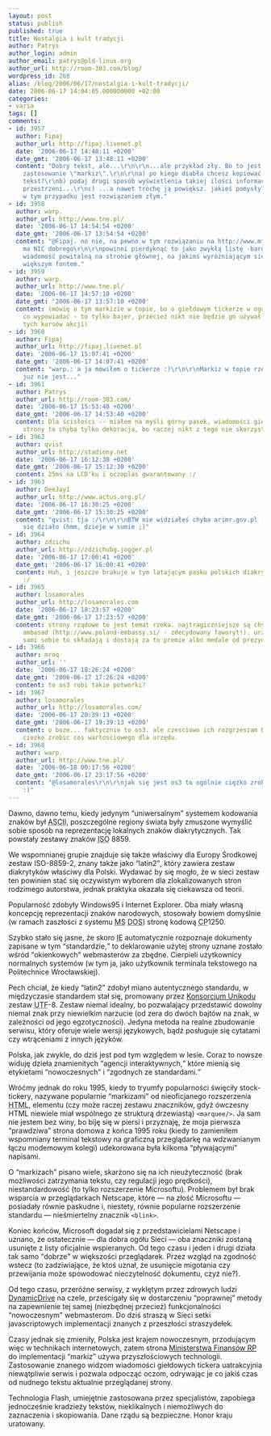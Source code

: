 ```yaml
---
layout: post
status: publish
published: true
title: Nostalgia i kult tradycji
author: Patrys
author_login: admin
author_email: patrys@pld-linux.org
author_url: http://room-303.com/blog/
wordpress_id: 268
alias: /blog/2006/06/17/nostalgia-i-kult-tradycji/
date: 2006-06-17 14:04:05.000000000 +02:00
categories:
- varia
tags: []
comments:
- id: 3957
  author: Fipaj
  author_url: http://fipaj.livenet.pl
  date: '2006-06-17 14:48:11 +0200'
  date_gmt: '2006-06-17 13:48:11 +0200'
  content: "Dobry tekst, ale...\r\n\r\n...ale przykład zły. Bo to jest jednak dobre
    zastosowanie \"markiz\".\r\n\r\na) po kiego diabła chcesz kopiować zawarty tam
    tekst?\r\nb) podaj drugi sposób wyświetlenia takiej ilości informacji na tak małej
    przestrzeni...\r\nc) ...a nawet trochę ją powiększ. jakieś pomysły?\r\n\r\nLista
    w tym przypadku jest rozwiązaniem złym."
- id: 3958
  author: warp.
  author_url: http://www.tne.pl/
  date: '2006-06-17 14:54:54 +0200'
  date_gmt: '2006-06-17 13:54:54 +0200'
  content: "@Fipaj. no nie, na pewno w tym rozwiązaniu na http://www.mf.gov.pl nie
    ma NIC dobrego\r\n\r\npowinni pierdyknąć to jako zwykłą listę -bardzo użyteczną
    wiadomość powitalną na stronie głównej, na jakimś wyróżniającym się tle, albo
    większym fontem."
- id: 3959
  author: warp.
  author_url: http://www.tne.pl/
  date: '2006-06-17 14:57:10 +0200'
  date_gmt: '2006-06-17 13:57:10 +0200'
  content: (mówię o tym markizie w topie, bo o giełdowym tickerze w ogóle nie ma się
    co wypowiadać - to tylko bajer, przecież nikt nie będzie go używał do śledzenia
    tych kursów akcji)
- id: 3960
  author: Fipaj
  author_url: http://fipaj.livenet.pl
  date: '2006-06-17 15:07:41 +0200'
  date_gmt: '2006-06-17 14:07:41 +0200'
  content: "warp.: a ja mówiłem o tickerze :)\r\n\r\nMarkiz w topie rzeczywiście OK
    już nie jest..."
- id: 3961
  author: Patrys
  author_url: http://room-303.com/
  date: '2006-06-17 15:53:40 +0200'
  date_gmt: '2006-06-17 14:53:40 +0200'
  content: Dla ścisłości -- miałem na myśli górny pasek, wiadomości giełdowe na końcu
    strony to chyba tylko dekoracja, bo raczej nikt z tego nie skorzysta.
- id: 3962
  author: qvist
  author_url: http://stadiony.net
  date: '2006-06-17 16:12:30 +0200'
  date_gmt: '2006-06-17 15:12:30 +0200'
  content: 25ms na LCD'ku i oczoplas gwarantowany :/
- id: 3963
  author: DeeJay1
  author_url: http://www.actus.org.pl/
  date: '2006-06-17 16:30:25 +0200'
  date_gmt: '2006-06-17 15:30:25 +0200'
  content: "qvist: tja :/\r\n\r\nBTW nie widziałeś chyba arimr.gov.pl - tam to dopiero
    się działo (hmm, dzieje w sumie ;)"
- id: 3964
  author: zdzichu
  author_url: http://zdzichubg.jogger.pl
  date: '2006-06-17 17:00:41 +0200'
  date_gmt: '2006-06-17 16:00:41 +0200'
  content: Huh, i jeszcze brakuje w tym latającym pasku polskich diakrytyków. Profeszional
    :/
- id: 3965
  author: losamorales
  author_url: http://losamorales.com
  date: '2006-06-17 18:23:57 +0200'
  date_gmt: '2006-06-17 17:23:57 +0200'
  content: strony rządowe to jest temat rzeka. najtragiczniejsze są chyba strony polskich
    ambasad (http://www.poland-embassy.si/ - zdecydowany faworyt!). urzędnicy chyba
    sami sobie to składają i dostają za to premie albo medale od prezydenta.
- id: 3966
  author: mroq
  author_url: ''
  date: '2006-06-17 18:26:24 +0200'
  date_gmt: '2006-06-17 17:26:24 +0200'
  content: to os3 robi takie potworki?
- id: 3967
  author: losamorales
  author_url: http://losamorales.com/
  date: '2006-06-17 20:39:13 +0200'
  date_gmt: '2006-06-17 19:39:13 +0200'
  content: o boze... faktycznie to os3. ale czesciowo ich rozgrzeszam bo wiem jak
    ciezko zrobic cos wartosciowego dla urzędu.
- id: 3968
  author: warp.
  author_url: http://www.tne.pl/
  date: '2006-06-18 00:17:56 +0200'
  date_gmt: '2006-06-17 23:17:56 +0200'
  content: "@losamorales\r\n\r\njak się jest os3 to ogólnie ciężko zrobić coś wartościowego
    :)"
---
```

<p>Dawno, dawno temu, kiedy jedynym <q>uniwersalnym</q> systemem kodowania znaków był <abbr title="American Standard Code for Information Interchange">ASCII</abbr>, poszczególne regiony świata były zmuszone wymyślić sobie sposób na reprezentację lokalnych znaków diakrytycznych. Tak powstały zestawy znaków <abbr title="International Standards Organization">ISO</abbr> 8859.</p>

<p>We wspomnianej grupie znajduje się także właściwy dla Europy Środkowej zestaw <abbr>ISO</abbr>-8859-2, znany także jako <q>latin2</q>, który zawiera zestaw diakrytyków właściwy dla Polski. Wydawać by się mogło, że w sieci zestaw ten powinien stać się oczywistym wyborem dla zlokalizowanych stron rodzimego autorstwa, jednak praktyka okazała się ciekawsza od teorii.</p>

<p>Popularność zdobyły Windows95 i Internet Explorer. Oba miały własną koncepcję reprezentacji znaków narodowych, stosowały bowiem domyślnie (w ramach zaszłości z systemu <abbr title="Microsoft">MS</abbr> <abbr title="Disk Operating System">DOS</abbr>) stronę kodową <abbr title="codepage">CP</abbr>1250.</p>

<p>Szybko stało się jasne, że skoro <abbr title="Internet Explorer">IE</abbr> automatycznie rozpoznaje dokumenty zapisane w tym <q>standardzie,</q> to deklarowanie użytej strony uznane zostało wśród <q>okienkowych</q> webmasterów za zbędne. Cierpieli użytkownicy normalnych systemów (w tym ja, jako użytkownik terminala tekstowego na Politechnice Wrocławskiej).</p>

<p>Pech chciał, że kiedy <q>latin2</q> zdobył miano autentycznego standardu, w międzyczasie standardem stał się, promowany przez <a href="http://unicode.org/">Konsorcjum Unikodu</a> zestaw <abbr title="Universal Transformation Format">UTF</abbr>-8. Zestaw niemal idealny, bo pozwalający przedstawić dowolny niemal znak przy niewielkim narzucie (od zera do dwóch bajtów na znak, w zależności od jego egzotyczności). Jedyna metoda na realne zbudowanie serwisu, który oferuje wiele wersji językowych, bądź posługuje się cytatami czy wtrąceniami z innych języków.</p>

<p>Polska, jak zwykle, do dziś jest pod tym względem w lesie. Coraz to nowsze widuję dzieła znamienitych <q>agencji interaktywnych,</q> które mienią się etykietami <q>nowoczesnych</q> i <q>zgodnych ze standardami.</q></p>

<p>Wróćmy jednak do roku 1995, kiedy to tryumfy popularności święciły stock-tickery, nazywane popularnie <q>markizami</q> od nieoficjanego rozszerzenia <abbr title="HyperText Markup Language">HTML</abbr>, elementu (czy może raczej zestawu znaczników, gdyż ówczesny <abbr>HTML</abbr> niewiele miał wspólnego ze strukturą drzewiastą) <code>&lt;marquee/&gt;</code>. Ja sam nie jestem bez winy, bo biję się w piersi i przyznaję, że moja pierwsza <q>prawdziwa</q> strona domowa z końca 1995 roku (kiedy to zamieniłem wspomniany terminal tekstowy na graficzną przeglądarkę na wdzwanianym łączu modemowym kolegi) udekorowana była kilkoma <q>pływającymi</q> napisami.</p>

<p>O <q>markizach</q> pisano wiele, skarżono się na ich nieużyteczność (brak możliwości zatrzymania tekstu, czy regulacji jego prędkości), niestandardowość (to tylko rozszerzenie Microsoftu). Problemem był brak wsparcia w przeglądarkach Netscape, które &mdash; na złość Microsoftu &mdash; posiadały równie paskudne i, niestety, równie popularne rozszerzenie standardu &mdash; nieśmiertelny znacznik <code>&lt;blink&gt;</code>.</p>

<p>Koniec końców, Microsoft dogadał się z przedstawicielami Netscape i uznano, że ostatecznie &mdash; dla dobra ogółu Sieci &mdash; oba znaczniki zostaną usunięte z listy oficjalnie wspieranych. Od tego czasu i jeden i drugi działa tak samo <q>dobrze</q> w większości przeglądarek. Przez wzgląd na zgodność wstecz (to zadziwiające, że ktoś uznał, że usunięcie migotania czy przewijania może spowodować nieczytelność dokumentu, czyż nie?).</p>

<p>Od tego czasu, przeróżne serwisy, z wyklętym przez zdrowych ludzi <a href="http://www.dynamicdrive.com/">DynamicDrive</a> na czele, prześcigały się w dostarczeniu <q>poprawnej</q> metody na zapewnienie tej samej (niezbędnej przecież) funkcjonalności <q>nowoczesnym</q> webmasterom. Do dziś straszą w Sieci setki javascriptowych implementacji znanych z przeszłości straszydełek.</p>

<p>Czasy jednak się zmieniły, Polska jest krajem nowoczesnym, przodującym więc w technikach internetowych, zatem strona <a href="http://mf.gov.pl/">Ministerstwa Finansów <abbr title="Rzeczypospolitej Polskiej">RP</abbr></a> do implementacji <q>markiz</q> używa przyszłościowych technologii. Zastosowanie znanego widzom wiadomości giełdowych tickera uatrakcyjnia niewątpliwie serwis i pozwala odpocząć oczom, odrywając je co jakiś czas od nudnego tekstu aktualnie przeglądanej strony.</p>

<p>Technologia Flash, umiejętnie zastosowana przez specjalistów, zapobiega jednocześnie kradzieży tekstów, nieklikalnych i niemożliwych do zaznaczenia i skopiowania. Dane rządu są bezpieczne. Honor kraju uratowany.</p>
